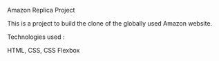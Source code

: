Amazon Replica Project

This is a project to build the clone of the globally used Amazon website.

Technologies used :

HTML, CSS, CSS Flexbox